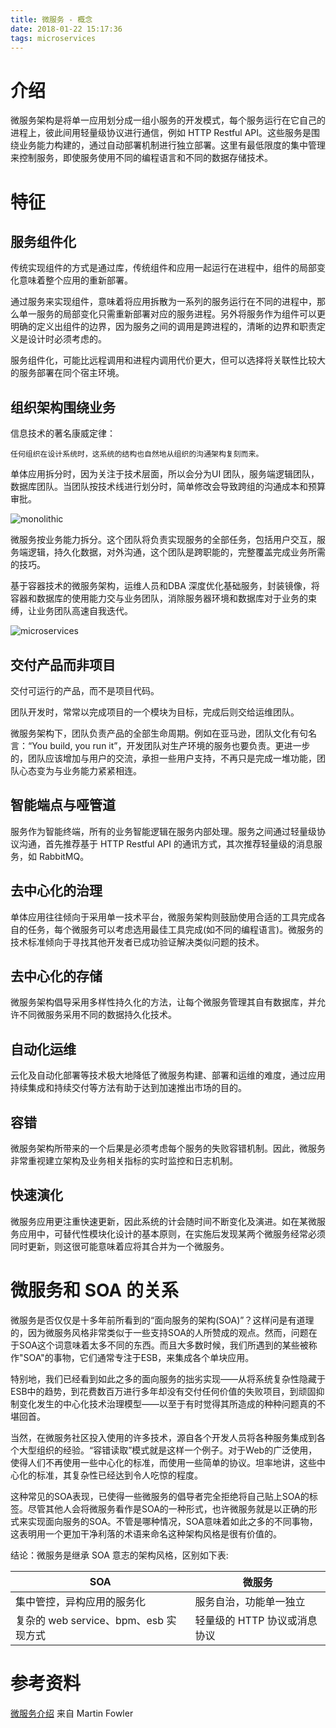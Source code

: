 ```yaml
---
title: 微服务 - 概念
date: 2018-01-22 15:17:36
tags: microservices
---
```


# 介绍

微服务架构是将单一应用划分成一组小服务的开发模式，每个服务运行在它自己的进程上，彼此间用轻量级协议进行通信，例如 HTTP Restful API。这些服务是围绕业务能力构建的，通过自动部署机制进行独立部署。这里有最低限度的集中管理来控制服务，即使服务使用不同的编程语言和不同的数据存储技术。

# 特征

## 服务组件化

传统实现组件的方式是通过库，传统组件和应用一起运行在进程中，组件的局部变化意味着整个应用的重新部署。 

通过服务来实现组件，意味着将应用拆散为一系列的服务运行在不同的进程中，那么单一服务的局部变化只需重新部署对应的服务进程。另外将服务作为组件可以更明确的定义出组件的边界，因为服务之间的调用是跨进程的，清晰的边界和职责定义是设计时必须考虑的。

服务组件化，可能比远程调用和进程内调用代价更大，但可以选择将关联性比较大的服务部署在同个宿主环境。

## 组织架构围绕业务

信息技术的著名康威定律：

~~~
任何组织在设计系统时，这系统的结构也自然地从组织的沟通架构复刻而来。
~~~

单体应用拆分时，因为关注于技术层面，所以会分为UI 团队，服务端逻辑团队，数据库团队。当团队按技术线进行划分时，简单修改会导致跨组的沟通成本和预算审批。

![monolithic](https://martinfowler.com/articles/microservices/images/conways-law.png)

微服务按业务能力拆分。这个团队将负责实现服务的全部任务，包括用户交互，服务端逻辑，持久化数据，对外沟通，这个团队是跨职能的，完整覆盖完成业务所需的技巧。

基于容器技术的微服务架构，运维人员和DBA 深度优化基础服务，封装镜像，将容器和数据库的使用能力交与业务团队，消除服务器环境和数据库对于业务的束缚，让业务团队高速自我迭代。

![microservices](https://martinfowler.com/articles/microservices/images/PreferFunctionalStaffOrganization.png)

## 交付产品而非项目

交付可运行的产品，而不是项目代码。

团队开发时，常常以完成项目的一个模块为目标，完成后则交给运维团队。

微服务架构下，团队负责产品的全部生命周期。例如在亚马逊，团队文化有句名言：“You build, you run it”，开发团队对生产环境的服务也要负责。更进一步的，团队应该增加与用户的交流，承担一些用户支持，不再只是完成一堆功能，团队心态变为与业务能力紧紧相连。

## 智能端点与哑管道

服务作为智能终端，所有的业务智能逻辑在服务内部处理。服务之间通过轻量级协议沟通，首先推荐基于 HTTP Restful API 的通讯方式，其次推荐轻量级的消息服务，如 RabbitMQ。

## 去中心化的治理

单体应用往往倾向于采用单一技术平台，微服务架构则鼓励使用合适的工具完成各自的任务，每个微服务可以考虑选用最佳工具完成(如不同的编程语言)。微服务的技术标准倾向于寻找其他开发者已成功验证解决类似问题的技术。

## 去中心化的存储 

微服务架构倡导采用多样性持久化的方法，让每个微服务管理其自有数据库，并允许不同微服务采用不同的数据持久化技术。

## 自动化运维

云化及自动化部署等技术极大地降低了微服务构建、部署和运维的难度，通过应用持续集成和持续交付等方法有助于达到加速推出市场的目的。

## 容错

微服务架构所带来的一个后果是必须考虑每个服务的失败容错机制。因此，微服务非常重视建立架构及业务相关指标的实时监控和日志机制。

## 快速演化

微服务应用更注重快速更新，因此系统的计会随时间不断变化及演进。如在某微服务应用中，可替代性模块化设计的基本原则，在实施后发现某两个微服务经常必须同时更新，则这很可能意味着应将其合并为一个微服务。

# 微服务和 SOA 的关系

微服务是否仅仅是十多年前所看到的“面向服务的架构(SOA)”？这样问是有道理的，因为微服务风格非常类似于一些支持SOA的人所赞成的观点。然而，问题在于SOA这个词意味着太多不同的东西。而且大多数时候，我们所遇到的某些被称作"SOA"的事物，它们通常专注于ESB，来集成各个单块应用。

特别地，我们已经看到如此之多的面向服务的拙劣实现——从将系统复杂性隐藏于ESB中的趋势，到花费数百万进行多年却没有交付任何价值的失败项目，到顽固抑制变化发生的中心化技术治理模型——以至于有时觉得其所造成的种种问题真的不堪回首。

当然，在微服务社区投入使用的许多技术，源自各个开发人员将各种服务集成到各个大型组织的经验。“容错读取”模式就是这样一个例子。对于Web的广泛使用，使得人们不再使用一些中心化的标准，而使用一些简单的协议。坦率地讲，这些中心化的标准，其复杂性已经达到令人吃惊的程度。

这种常见的SOA表现，已使得一些微服务的倡导者完全拒绝将自己贴上SOA的标签。尽管其他人会将微服务看作是SOA的一种形式，也许微服务就是以正确的形式来实现面向服务的SOA。不管是哪种情况，SOA意味着如此之多的不同事物，这表明用一个更加干净利落的术语来命名这种架构风格是很有价值的。

结论：微服务是继承 SOA 意志的架构风格，区别如下表:

| SOA | 微服务 |
| --- | --- |
| 集中管控，异构应用的服务化 | 服务自治，功能单一独立 |
| 复杂的 web service、bpm、esb 实现方式| 轻量级的 HTTP 协议或消息协议 |

# 参考资料

[微服务介绍](https://martinfowler.com/articles/microservices.html) 来自 Martin Fowler
	
	
	
	
	
	
	



